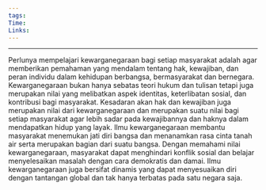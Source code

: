 ```yaml
---
tags: 
Time: 
Links:
---
```

---
Perlunya mempelajari kewarganegaraan bagi setiap masyarakat adalah agar memberikan pemahaman yang mendalam tentang hak, kewajiban, dan peran individu dalam kehidupan berbangsa, bermasyarakat dan bernegara. Kewarganegaraan bukan hanya sebatas teori hukum dan tulisan tetapi juga merupakan nilai yang melibatkan aspek identitas, keterlibatan sosial, dan kontribusi bagi masyarakat. Kesadaran akan hak dan kewajiban juga merupakan nilai dari kewarganegaraan dan merupakan suatu nilai bagi setiap masyarakat agar lebih sadar pada kewajibannya dan haknya dalam mendapatkan hidup yang layak. Ilmu kewarganegaraan membantu masyarakat menemukan jati diri bangsa dan menanamkan rasa cinta tanah air serta merupakan bagian dari suatu bangsa. Dengan memahami nilai kewarganegaraan, masyarakat dapat menghindari konflik sosial dan belajar menyelesaikan masalah dengan cara demokratis dan damai. Ilmu kewarganegaraan juga bersifat dinamis yang dapat menyesuaikan diri dengan tantangan global dan tak hanya terbatas pada satu negara saja.